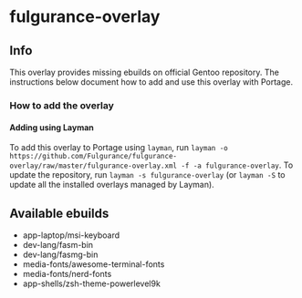 # fulgurance-overlay

## Info

This overlay provides missing ebuilds on official Gentoo repository. The instructions below document how to 
add and use this overlay with Portage.

### How to add the overlay

#### Adding using Layman

To add this overlay to Portage using `layman`, run `layman -o 
https://github.com/Fulgurance/fulgurance-overlay/raw/master/fulgurance-overlay.xml -f -a fulgurance-overlay`. 
To update the repository, run `layman -s fulgurance-overlay` (or `layman -S` to update all the installed 
overlays managed by Layman).

## Available ebuilds

- app-laptop/msi-keyboard
- dev-lang/fasm-bin
- dev-lang/fasmg-bin
- media-fonts/awesome-terminal-fonts
- media-fonts/nerd-fonts
- app-shells/zsh-theme-powerlevel9k
